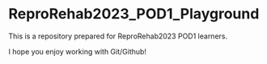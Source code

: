 # ReproRehab2023_POD1_Playground
This is a repository prepared for ReproRehab2023 POD1 learners.

I hope you enjoy working with Git/Github!
